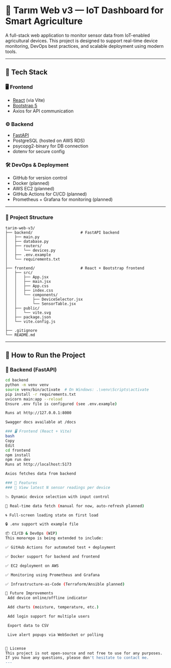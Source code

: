 # 🌱 Tarım Web v3 — IoT Dashboard for Smart Agriculture

A full-stack web application to monitor sensor data from IoT-enabled agricultural devices. This project is designed to support real-time device monitoring, DevOps best practices, and scalable deployment using modern tools.

---


## 🧰 Tech Stack

### 🖥️ Frontend
- [React](https://reactjs.org/) (via Vite)
- [Bootstrap 5](https://getbootstrap.com/)
- Axios for API communication

### ⚙️ Backend
- [FastAPI](https://fastapi.tiangolo.com/)
- PostgreSQL (hosted on AWS RDS)
- psycopg2-binary for DB connection
- dotenv for secure config

### 🛠️ DevOps & Deployment
- GitHub for version control
- Docker (planned)
- AWS EC2 (planned)
- GitHub Actions for CI/CD (planned)
- Prometheus + Grafana for monitoring (planned)

---

### 📁 Project Structure
```
tarim-web-v3/
├── backend/                     # FastAPI backend
│   ├── main.py
│   ├── database.py
│   ├── routers/
│   │   └── devices.py
│   ├── .env.example
│   └── requirements.txt
│
├── frontend/                    # React + Bootstrap frontend
│   ├── src/
│   │   ├── App.jsx
│   │   ├── main.jsx
│   │   ├── App.css
│   │   ├── index.css
│   │   └── components/
│   │       ├── DeviceSelector.jsx
│   │       └── SensorTable.jsx
│   ├── public/
│   │   └── vite.svg
│   ├── package.json
│   └── vite.config.js
│
├── .gitignore
└── README.md
```

---

## 🚀 How to Run the Project

### 🧪 Backend (FastAPI)

```bash
cd backend
python -m venv venv
source venv/bin/activate  # On Windows: .\venv\Scripts\activate
pip install -r requirements.txt
uvicorn main:app --reload
Ensure .env file is configured (see .env.example)

Runs at http://127.0.0.1:8000

Swagger docs available at /docs

### 🖥️ Frontend (React + Vite)
bash
Copy
Edit
cd frontend
npm install
npm run dev
Runs at http://localhost:5173

Axios fetches data from backend

### 🎯 Features
### 🌾 View latest N sensor readings per device

📉 Dynamic device selection with input control

🔄 Real-time data fetch (manual for now, auto-refresh planned)

🌀 Full-screen loading state on first load

🔒 .env support with example file

📦 CI/CD & DevOps (WIP)
This monorepo is being extended to include:

✅ GitHub Actions for automated test + deployment

✅ Docker support for backend and frontend

✅ EC2 deployment on AWS

✅ Monitoring using Prometheus and Grafana

✅ Infrastructure-as-Code (Terraform/Ansible planned)

📌 Future Improvements
 Add device online/offline indicator

 Add charts (moisture, temperature, etc.)

 Add login support for multiple users

 Export data to CSV

 Live alert popups via WebSocket or polling


📝 License
This project is not open-source and not free to use for any purposes.
If you have any questions, please don't hesitate to contact me.
---
